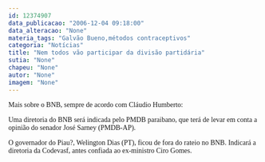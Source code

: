 ```yaml
---
id: 12374907
data_publicacao: "2006-12-04 09:18:00"
data_alteracao: "None"
materia_tags: "Galvão Bueno,métodos contraceptivos"
categoria: "Notícias"
title: "Nem todos vão participar da divisão partidária"
sutia: "None"
chapeu: "None"
autor: "None"
imagem: "None"
---
```

<p><P><FONT face=Verdana>Mais sobre o BNB, sempre de acordo com Cláudio Humberto:</FONT></P></p>
<p><P><FONT face=Verdana>Uma diretoria do BNB será indicada pelo PMDB paraibano, que terá de levar em conta a opinião do senador José Sarney (PMDB-AP). </FONT></P></p>
<p><P><FONT face=Verdana>O governador do Piau?, Welington Dias (PT), ficou de fora do rateio no BNB. Indicará a diretoria da Codevasf, antes confiada ao ex-ministro Ciro Gomes.</FONT></P> </p>

